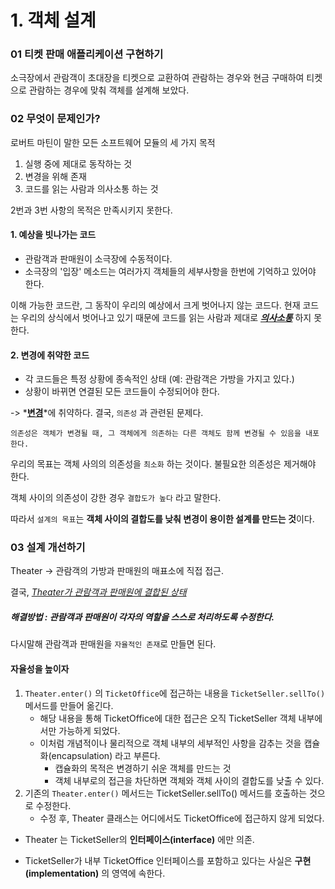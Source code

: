 # 1. 객체 설계


### 01 티켓 판매 애플리케이션 구현하기

소극장에서 관람객이 초대장을 티켓으로 교환하여 관람하는 경우와 현금 구매하여 티켓으로 관람하는 경우에 맞춰 객체를 설계해 보았다.

### 02 무엇이 문제인가?

로버트 마틴이 말한 모든 소프트웨어 모듈의 세 가지 목적

1. 실행 중에 제대로 동작하는 것 
2. 변경을 위해 존재
3. 코드를 읽는 사람과 의사소통 하는 것

2번과 3번 사항의 목적은 만족시키지 못한다.



#### 1. 예상을 빗나가는 코드

 * 관람객과 판매원이 소극장에 수동적이다.
 * 소극장의 '입장' 메소드는 여러가지 객체들의 세부사항을 한번에 기억하고 있어야 한다.

이해 가능한 코드란, 그 동작이 우리의 예상에서 크게 벗어나지 않는 코드다. 현재 코드는 우리의 상식에서 벗어나고 있기 때문에 코드를 읽는 사람과 제대로 ***<u>의사소통</u>*** 하지 못한다.

#### 2. 변경에 취약한 코드

* 각 코드들은 특정 상황에 종속적인 상태 (예: 관람객은 가방을 가지고 있다.)
* 상황이 바뀌면 연결된 모든 코드들이 수정되어야 한다.

-> *<u>**변경**</u>*에 취약하다. 결국, `의존성` 과 관련된 문제다.

	의존성은 객체가 변경될 때, 그 객체에게 의존하는 다른 객체도 함께 변경될 수 있음을 내포한다.



우리의 목표는 객체 사의의 의존성을 `최소화` 하는 것이다. 불필요한 의존성은 제거해야 한다.



객체 사이의 의존성이 강한 경우 `결합도가 높다`  라고 말한다. 



따라서 `설계의 목표`는 **객체 사이의 결합도를 낮춰 변경이 용이한 설계를 만드는 것**이다.



### 03 설계 개선하기

Theater -> 관람객의 가방과 판매원의 매표소에 직접 접근.

결국, *<u>Theater가 관람객과 판매원에 결합된 상태</u>*



##### 해결방법 : 관람객과 판매원이 각자의 역할을 스스로 처리하도록 수정한다.

다시말해 관람객과 판매원을 `자율적인 존재`로 만들면 된다.



#### 자율성을 높이자

1. `Theater.enter()` 의 `TicketOffice`에 접근하는 내용을 `TicketSeller.sellTo()` 메서드를 만들어 옮긴다.
   - 해당 내용을 통해 TicketOffice에 대한 접근은 오직 TicketSeller 객체 내부에서만 가능하게 되었다.
   - 이처럼 개념적이나 물리적으로 객체 내부의 세부적인 사항을 감추는 것을 캡슐화(encapsulation) 라고 부른다.
     - 캡슐화의 목적은 변경하기 쉬운 객체를 만드는 것
     - 객체 내부로의 접근을 차단하면 객체와 객체 사이의 결합도를 낮출 수 있다.
2. 기존의 `Theater.enter()` 메서드는 TicketSeller.sellTo() 메서드를 호출하는 것으로 수정한다.
   - 수정 후, Theater 클래스는 어디에서도 TicketOffice에 접근하지 않게 되었다.



- Theater 는 TicketSeller의 **인터페이스(interface)** 에만 의존.

- TicketSeller가 내부 TicketOffice 인터페이스를 포함하고 있다는 사실은 **구현(implementation)** 의 영역에 속한다.

